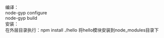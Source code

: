 编译：   
node-gyp configure    
node-gyp build    
安装：    
在外层目录执行：npm install ./hello 将hello模块安装到node_modules目录下
